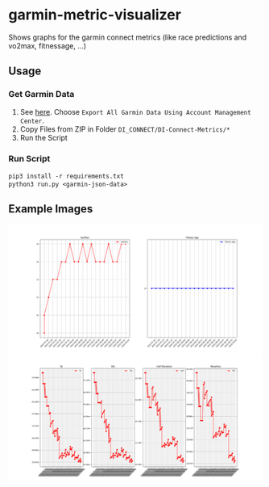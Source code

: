 # garmin-metric-visualizer
Shows graphs for the garmin connect metrics (like race predictions and vo2max, fitnessage, ...)

## Usage

### Get Garmin Data

1. See [here](https://support.garmin.com/en-US/?faq=W1TvTPW8JZ6LfJSfK512Q8). Choose `Export All Garmin Data Using Account Management Center`.
2. Copy Files from ZIP in Folder `DI_CONNECT/DI-Connect-Metrics/*`
3. Run the Script

### Run Script

```
pip3 install -r requirements.txt
python3 run.py <garmin-json-data>
```

## Example Images
![Max Met](images/Max_Met_Data.png "Max Met")
![Run Race Predictions](images/Run_Race_Predictions.png "Run Race Predictions")